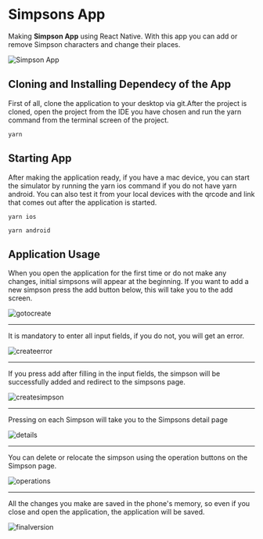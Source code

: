 # Simpsons App

Making **Simpson App** using React Native. With this app you can add or remove Simpson characters and change their places.

![Simpson App](https://user-images.githubusercontent.com/88502316/203941030-0949a1fe-d510-417c-bd89-f4be361e7059.png)


## Cloning and Installing Dependecy of the App

First of all, clone the application to your desktop via git.After the project is cloned, 
open the project from the IDE you have chosen and run the yarn command from the terminal screen of the project.

<pre><code>yarn
</code></pre>



## Starting App

After making the application ready, if you have a mac device, you can start the simulator by running the yarn ios command 
if you do not have yarn android. You can also test it from your local devices with the qrcode and link that comes out after 
the application is started.

<pre><code>yarn ios
</code></pre>

<pre><code>yarn android
</code></pre>


## Application Usage

When you open the application for the first time or do not make any changes, initial simpsons will appear at the beginning.
If you want to add a new simpson press the add button below, this will take you to the add screen. 

![gotocreate](https://user-images.githubusercontent.com/88502316/203938522-75e6bf3c-736b-4a84-8b44-1ebdbe3829f4.gif)

---

It is mandatory to enter all input fields, if you do not, you will get an error.

![createerror](https://user-images.githubusercontent.com/88502316/203938748-733be4ec-bfb9-41ee-ac34-9e80060afb5a.gif)

---

If you press add after filling in the input fields, the simpson will be successfully added and redirect to the simpsons page.

![createsimpson](https://user-images.githubusercontent.com/88502316/203939077-6f755dca-6f69-4dcd-878b-229f16b3bf1c.gif)

---

Pressing on each Simpson will take you to the Simpsons detail page

![details](https://user-images.githubusercontent.com/88502316/203939262-698b0381-0f08-492b-94f5-7701663ca2f0.gif)

---

You can delete or relocate the simpson using the operation buttons on the Simpson page.

![operations](https://user-images.githubusercontent.com/88502316/203939461-9b6ec628-935f-49d3-9ee4-4325fc4bac31.gif)

---

All the changes you make are saved in the phone's memory, so even if you close and open the application, the application will be saved.

![finalversion](https://user-images.githubusercontent.com/88502316/203939681-fb953b8d-850c-4218-ac1d-ce15c5ccdd56.gif)


